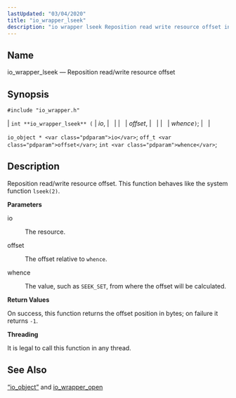 ```yaml
---
lastUpdated: "03/04/2020"
title: "io_wrapper_lseek"
description: "io wrapper lseek Reposition read write resource offset int io wrapper lseek io offset whence io object io off t offset int whence Reposition read write resource offset This function behaves like the system function lseek 2 io The resource offset The offset relative to whence whence The value such..."
---
```


<a name="apis.io_wrapper_lseek"></a> 
## Name

io_wrapper_lseek — Reposition read/write resource offset

## Synopsis

`#include "io_wrapper.h"`

| `int **io_wrapper_lseek** (` | <var class="pdparam">io</var>, |   |
|   | <var class="pdparam">offset</var>, |   |
|   | <var class="pdparam">whence</var>`)`; |   |

`io_object * <var class="pdparam">io</var>`;
`off_t <var class="pdparam">offset</var>`;
`int <var class="pdparam">whence</var>`;<a name="idp53818512"></a> 
## Description

Reposition read/write resource offset. This function behaves like the system function `lseek(2)`.

**<a name="idp53820224"></a> Parameters**

<dl class="variablelist">

<dt>io</dt>

<dd>

The resource.

</dd>

<dt>offset</dt>

<dd>

The offset relative to `whence`.

</dd>

<dt>whence</dt>

<dd>

The value, such as `SEEK_SET`, from where the offset will be calculated.

</dd>

</dl>

**<a name="idp53827520"></a> Return Values**

On success, this function returns the offset position in bytes; on failure it returns `-1`.

**<a name="idp53828944"></a> Threading**

It is legal to call this function in any thread.

<a name="idp53830048"></a> 
## See Also

[“io_object”](/momentum/3/3-api/structs-io-object) and [io_wrapper_open](/momentum/3/3-api/apis-io-wrapper-open)